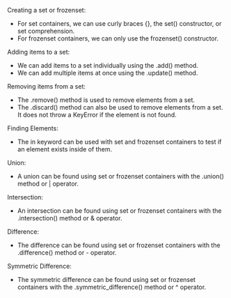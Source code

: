 Creating a set or frozenset:
- For set containers, we can use curly braces {}, the set() constructor, or set comprehension.
- For frozenset containers, we can only use the frozenset() constructor.

Adding items to a set:
- We can add items to a set individually using the .add() method.
- We can add multiple items at once using the .update() method.

Removing items from a set:
- The .remove() method is used to remove elements from a set.
- The .discard() method can also be used to remove elements from a set. It does not throw a KeyError if the element is not found.

Finding Elements:
- The in keyword can be used with set and frozenset containers to test if an element exists inside of them.

Union:
- A union can be found using set or frozenset containers with the .union() method or | operator.

Intersection:
- An intersection can be found using set or frozenset containers with the .intersection() method or & operator.

Difference:
- The difference can be found using set or frozenset containers with the .difference() method or - operator.

Symmetric Difference:
- The symmetric difference can be found using set or frozenset containers with the .symmetric_difference() method or ^ operator.